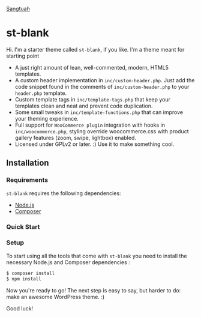 [Sangtuah](https://sangtuah.com/)

st-blank
===

Hi. I'm a starter theme called `st-blank`, if you like. I'm a theme meant for starting point

* A just right amount of lean, well-commented, modern, HTML5 templates.
* A custom header implementation in `inc/custom-header.php`. Just add the code snippet found in the comments of `inc/custom-header.php` to your `header.php` template.
* Custom template tags in `inc/template-tags.php` that keep your templates clean and neat and prevent code duplication.
* Some small tweaks in `inc/template-functions.php` that can improve your theming experience.
* Full support for `WooCommerce plugin` integration with hooks in `inc/woocommerce.php`, styling override woocommerce.css with product gallery features (zoom, swipe, lightbox) enabled.
* Licensed under GPLv2 or later. :) Use it to make something cool.

Installation
---------------

### Requirements

`st-blank` requires the following dependencies:

- [Node.js](https://nodejs.org/)
- [Composer](https://getcomposer.org/)

### Quick Start

### Setup

To start using all the tools that come with `st-blank`  you need to install the necessary Node.js and Composer dependencies :

```sh
$ composer install
$ npm install
```

Now you're ready to go! The next step is easy to say, but harder to do: make an awesome WordPress theme. :)

Good luck!
